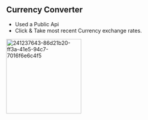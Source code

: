 ## Currency Converter
- Used a Public Api
- Click & Take most recent Currency exchange rates.

<img width="200" alt="241237643-86d21b20-ff3a-41e5-94c7-7016f6e6c4f5" src="https://github.com/sevvalmertoglu/Currency-Converter/assets/79595517/36056149-268e-4d66-9a39-6bd8b255b72d">
